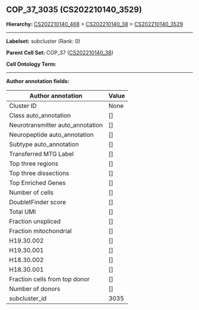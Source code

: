 ## COP_37_3035 (CS202210140_3529)
<b>Hierarchy: </b>
[CS202210140_468](https://purl.brain-bican.org/taxonomy/CS202210140#CS202210140_468) >
[CS202210140_38](https://purl.brain-bican.org/taxonomy/CS202210140#CS202210140_38) >
[CS202210140_3529](https://purl.brain-bican.org/taxonomy/CS202210140#CS202210140_3529)

---


**Labelset:** subcluster (Rank: 0)

**Parent Cell Set:** COP_37 ([CS202210140_38](https://purl.brain-bican.org/taxonomy/CS202210140#CS202210140_38))



**Cell Ontology Term:** 

[MARKER GENES.]: #


---

[TRANSFERRED ANNOTATIONS.]: #


[AUTHOR ANNOTATION FIELDS.]: #


**Author annotation fields:**

| Author annotation | Value |
|-------------------|-------|
|Cluster ID|None|
|Class auto_annotation|[]|
|Neurotransmitter auto_annotation|[]|
|Neuropeptide auto_annotation|[]|
|Subtype auto_annotation|[]|
|Transferred MTG Label|[]|
|Top three regions|[]|
|Top three dissections|[]|
|Top Enriched Genes|[]|
|Number of cells|[]|
|DoubletFinder score|[]|
|Total UMI|[]|
|Fraction unspliced|[]|
|Fraction mitochondrial|[]|
|H19.30.002|[]|
|H19.30.001|[]|
|H18.30.002|[]|
|H18.30.001|[]|
|Fraction cells from top donor|[]|
|Number of donors|[]|
|subcluster_id|3035|
